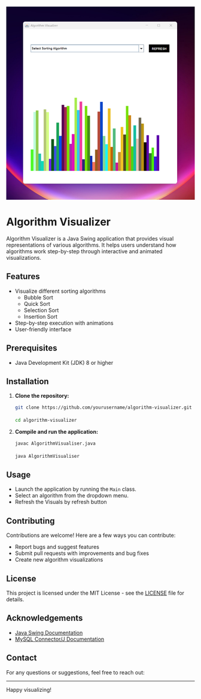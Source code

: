 ![Algorithm Visualizer](algo-visualiser.png)

# Algorithm Visualizer

Algorithm Visualizer is a Java Swing application that provides visual representations of various algorithms. It helps users understand how algorithms work step-by-step through interactive and animated visualizations.

## Features

- Visualize different sorting algorithms
  - Bubble Sort
  - Quick Sort
  - Selection Sort
  - Insertion Sort
- Step-by-step execution with animations
- User-friendly interface

## Prerequisites

- Java Development Kit (JDK) 8 or higher

## Installation

1. **Clone the repository:**

   ```bash
   git clone https://github.com/yourusername/algorithm-visualizer.git

   cd algorithm-visualizer
   ```

2. **Compile and run the application:**

   ```bash
   javac AlgorithmVisualiser.java

   java AlgorithmVisualiser
   ```

## Usage

- Launch the application by running the `Main` class.
- Select an algorithm from the dropdown menu.
- Refresh the Visuals by refresh button

## Contributing

Contributions are welcome! Here are a few ways you can contribute:

- Report bugs and suggest features
- Submit pull requests with improvements and bug fixes
- Create new algorithm visualizations

## License

This project is licensed under the MIT License - see the [LICENSE](LICENSE) file for details.

## Acknowledgements

- [Java Swing Documentation](https://docs.oracle.com/javase/tutorial/uiswing/)
- [MySQL Connector/J Documentation](https://dev.mysql.com/doc/connector-j/8.0/en/)

## Contact

For any questions or suggestions, feel free to reach out:

---

Happy visualizing!

